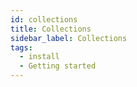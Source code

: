 ```yaml
---
id: collections
title: Collections
sidebar_label: Collections
tags:
  - install
  - Getting started
---
```

